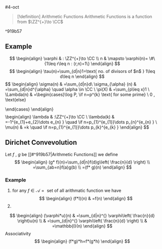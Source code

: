 #4-oct
> [!definition]  Arithmetic Functions 
> Arithmetic Functions is a function from $\ZZ^{+}\to \CC$ 

^919b57

## Example 

$$
\begin{align}
\varphi  & : \ZZ^{+}\to \CC   \\
n  & \mapsto  \varphi(n)= \#\{1\leq r\leq n : (r,n)=1\}
\end{align}
$$
$$
\begin{align}
\tau(n)=\sum_{d|n}1=\text{ no. of divisors of  $n$  } 1\leq d\leq n
\end{align}
$$
$$
\begin{align}
\sigma(n) & =\sum_{d|n}d\\
\sigma_{\alpha} (n) & =\sum_{d|n}d^{\alpha} \quad \alpha \in \CC \\
\pi(X) & =\sum_{p\leq x}1 \\
\Lambda(n) & =\begin{cases}\log P, \if n=p^{k} \text{ for some prime} \\
0 , \text{else}

\end{cases} 
\end{align}
$$
$$
\begin{align}
\lambda & :\ZZ^{+}\to \CC  \\
\lambda(k) & =-1^{e_{1}+e_{2}\dots e_{n} }  \quad \if n=p_{1}^{e_{1}}\dots p_{n}^{e_{n}  }    \\
\mu(n) & =k  \quad \if n=p_{1}^{e_{1}}\dots p_{k}^{e_{k}  } 
\end{align}
$$

## Dirichet Convevolution

Let  $f$ ,  $g$  be [[#^919b57|Arithmetic Functions]] we define 
$$
\begin{align}
(g* f)(n)=\sum_{d|n}f(d)g\left( \frac{n}{d} \right)  \\
=\sum_{ab=n}f(a)g(b)  \\
=(f* g)(n)
\end{align}
$$
### Example 

1. for any $f\in \mathcal{A}=\text{ set of all arithmatic function }$  we have 
$$
\begin{align}
(f*I)(n) & =f(n)
\end{align}
$$
2. 
$$
\begin{align}
(\varphi*u)(n) & =\sum_{d|n}^{} \varphi\left( \frac{n}{d} \right)u(n) \\
 & =\sum_{d|n}^{} \varphi\left( \frac{n}{d} \right)  \\
 & =\mathbb{I}(n)
\end{align}
$$
Associativity 
$$
\begin{align}
(f*g)*h=f*(g*h) 
\end{align}
$$

